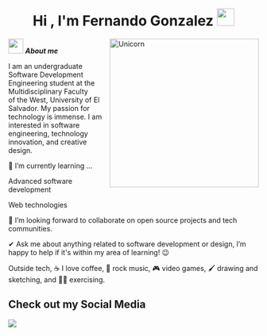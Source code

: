 <h1 align="center">Hi , I'm Fernando Gonzalez <img src="https://media.giphy.com/media/hvRJCLFzcasrR4ia7z/giphy.gif" width="35"></h1>
<img align="right" width=300px alt="Unicorn" src="https://media3.giphy.com/media/v1.Y2lkPTc5MGI3NjExNWR0YWYxM3piNDdnaTBkdm1qOHJpankzMW1obDZ0MHowajFwZWJsMyZlcD12MV9pbnRlcm5hbF9naWZfYnlfaWQmY3Q9Zw/WoWm8YzFQJg5i/giphy.gif" />

<img src="https://media.giphy.com/media/ObNTw8Uzwy6KQ/giphy.gif" width="30px">&nbsp;***About me***

I am an undergraduate Software Development Engineering student at the Multidisciplinary Faculty<br>of the West, University of El Salvador.
 My passion for technology is immense.
    I am interested in software engineering, technology innovation, and creative design.

  🌱 I’m currently learning ...

  Advanced software development

  Web technologies

👯 I’m looking forward to collaborate on open source projects and tech communities.

✔ Ask me about anything related to software development or design, I’m happy to help if it's within my area of learning! 😉<br>

Outside tech, ☕ I love coffee, 🎸 rock music, 🎮 video games, 🖌️ drawing and sketching, and 🏋️‍♂️ exercising.
## Check out my Social Media

<a href= "https://www.instagram.com/fer.nando_gc/">
    <img src="https://img.shields.io/badge/Instagram-%23E4405F.svg?style=for-the-badge&logo=Instagram&logoColor=white">
</a>


